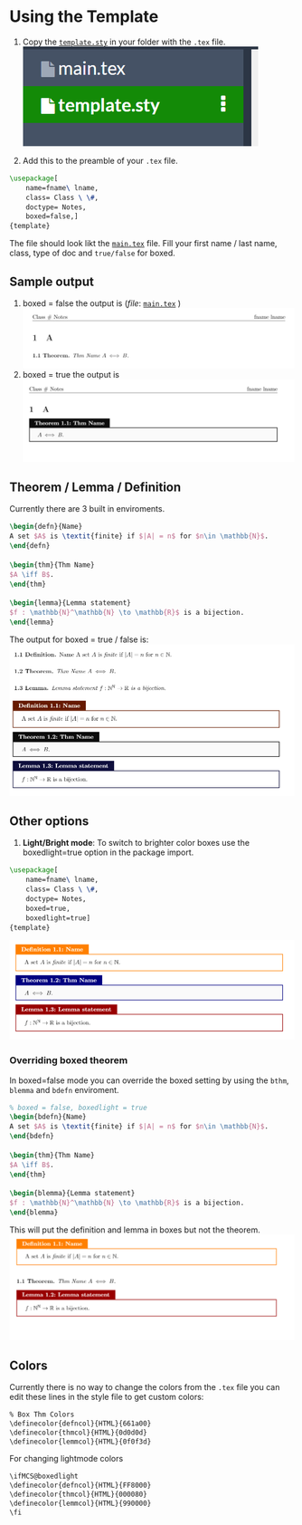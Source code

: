 # Using the Template
1. Copy the [`template.sty`](./template.sty) in your folder with the `.tex` file. 
![plot](./img/files.png)

2. Add this to the preamble of your `.tex` file.
```tex
\usepackage[
	name=fname\ lname, 
	class= Class \ \#, 
	doctype= Notes, 
	boxed=false,] 
{template}
```
The file should look likt the [`main.tex`](./main.tex) file. Fill your first name / last name, class, type of doc and `true/false` for boxed. 

## Sample output
1. boxed = false the output is (*file*: [`main.tex`](./main.tex) )
![plot](./img/nobox.png)
2. boxed = true the output is
![plot](./img/yesbox.png)


## Theorem / Lemma / Definition
Currently there are 3 built in enviroments. 
```tex
\begin{defn}{Name}
A set $A$ is \textit{finite} if $|A| = n$ for $n\in \mathbb{N}$. 
\end{defn}

\begin{thm}{Thm Name}
$A \iff B$. 
\end{thm}

\begin{lemma}{Lemma statement}
$f : \mathbb{N}^\mathbb{N} \to \mathbb{R}$ is a bijection. 
\end{lemma}
```
The output for boxed = true / false is: 
![plot](./img/env.png)

## Other options
1. **Light/Bright mode**: To switch to brighter color boxes use the boxedlight=true option in the package import. 
```tex
\usepackage[
	name=fname\ lname, 
	class= Class \ \#, 
	doctype= Notes, 
	boxed=true,
	boxedlight=true] 
{template}
```
![plot](./img/lightbox.png)

### Overriding boxed theorem
In boxed=false mode you can override the boxed setting by using the `bthm`, `blemma` and `bdefn` enviroment. 
```tex
% boxed = false, boxedlight = true
\begin{bdefn}{Name}
A set $A$ is \textit{finite} if $|A| = n$ for $n\in \mathbb{N}$. 
\end{bdefn}

\begin{thm}{Thm Name}
$A \iff B$. 
\end{thm}

\begin{blemma}{Lemma statement}
$f : \mathbb{N}^\mathbb{N} \to \mathbb{R}$ is a bijection. 
\end{blemma}
```
This will put the definition and lemma in boxes but not the theorem. 
![plot](./img/mixbox.png)

## Colors
Currently there is no way to change the colors from the `.tex` file you can edit these lines in the style file to get custom colors: 

```
% Box Thm Colors
\definecolor{defncol}{HTML}{661a00} 
\definecolor{thmcol}{HTML}{0d0d0d} 
\definecolor{lemmcol}{HTML}{0f0f3d} 
```
For changing lightmode colors 
```
\ifMCS@boxedlight
\definecolor{defncol}{HTML}{FF8000} 
\definecolor{thmcol}{HTML}{000080} 
\definecolor{lemmcol}{HTML}{990000} 
\fi
```